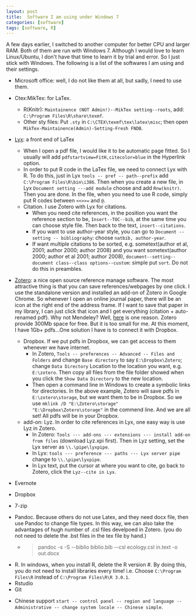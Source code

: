 ```yaml
---
layout: post
title:  Software I am using under Windows 7
categories: [software]
tags: [software, R]
---
```

A few days earlier, I switched to another computer for better CPU and larger RAM. Both of them are run with Windows 7. Although I would love to learn Linux/Ubuntu, I don't have that time to learn it by trial and error. So I just stick with Windows. The following is a list of the softwares  I am using and their settings. 

+ Microsoft office: well, I do not like them at all, but sadly, I need to use them.
+ Ctex:MikTex: for LaTex.
  + R(Knitr): `Maintainence (NOT Admin!)--MikTex setting--roots`, add: `C:\Program Files\R\share\texmf`.
  + Other sty files: Put `.sty` in `C:\CTEX\texmf\tex\latex\misc`; then open `MikTex-Maintainence(Admin)-Setting-Fresh FNDB`.

+ [Lyx](http://www.lyx.org/): a front end of LaTex
  * When I open a pdf file, I would like it to be automatic page fitted. So I usually will add `pdfstartview=FitH,citecolor=blue` in the Hyperlink option.
  * In order to put R code in the LaTex file, we need to connect Lyx with R. To do this, just in Lyx `tools -- pref -- path--prefix` add  `C:\Program Files\R\bin\i386`. Then when you create a new file, in Lyx `Document setting ---add module` choose and add `Rnw(knitr)`. Then you are done. In the file, when you need to use R code, simply put R codes between `<<>>=` and `@`.
  *  Citation. I use Zotero with Lyx for citations. 
     *  When you need cite references, in the position you want the reference section to be, `Insert--TOC--bib`, at the same time you can choose style file. Then back to the text, `insert--citations`.
     * If you want to use author-year style, you can go to `Document -- setting -- bibliography`: choose `natbib, author-year`.
     * If want multiple citations to be sorted, e.g. sometext(author et al, 2001; author 2000; author 2008) and you want sometext(author 2000; author et al 2001; author 2008), `document--setting--document class--class options--custom`: simple put `sort`. Do not do this in preambles.

+ [Zotero](https://www.zotero.org/): a nice open source reference manage software. The most attractive thing is that you can save references/webpages by one click. I use the standalone version and installed an add-on of Zotero in Google Chrome. So whenever I open an online journal paper, there will be an icon at the right end of the address frame. If I want to save that paper in my library, I can just click that icon and  I get everything (citation + auto-renamed pdf). Why not  Mendeley? Well, [here](http://timotheepoisot.fr/2013/01/19/elsevier-mendeley-out/) is one reason. Zotero provide 300Mb space for free. But it is too small for me. At this moment, I have 1Gb+ pdfs...One solution I have is to connect it with Dropbox.
	* Dropbox. If we put pdfs in Dropbox, we can get access to them whenever we have internet. 
	  * In Zotero, `Tools -- preferences -- Advanced -- Files and Folders` and change `Base directory` to say `E:\Dropbox\Zotero`; change `Data Directory` Location to the location you want, e.g. `E:\zotero`. Then copy all files from the file folder showed when you click the `Show Data Directory` to the new location.
	  * Then open a command line in Windows to create a symbolic links for directories. In the above example, Zotero will save pdfs in `E:\zotero\storage`, but we want them to be in Dropbox. So we use `mklink /D "E:\Zotero\storage"  "E:\Dropbox\Zotero\storage"` in the commend line. And we are all set! All pdfs will be in your Dropbox.
	* add-on: Lyz. In order to cite references in Lyx, one easy way is use Lyz in Zotero.
	  * In Zotero: `Tools --- add-ons --- extensions --- install add-on from files` (download Lyz.xpi first). Then in Lyz setting, set the Lyx server as `\\.\pipe\lyxpipe`.
	  * In Lyx: `tools --- preference --- paths --- Lyx server pipe` change to `\\.\pipe\lyxpipe`.
	  * In Lyx text, put the cursor at where you want to cite, go back to Zotero, click the `Lyz--cite in Lyx`. 

+ Evernote
+ Dropbox
+ 7-zip
+ Pandoc. Because others do not use Latex, and they need docx file, then use Pandoc to change file types. In this way, we can also take the advantages of hugh number of .csl files develpoed in Zotero. (you do not need to delete the .bst files in the tex file by hand.) 
	* > pandoc -s -S --biblio biblio.bib --csl ecology.csl in.text -o out.docx
* R. In windows, when you install R, delete the R version #. By doing this, you do not need to install libraries every time! i.e. Choose `C:\Program Files\R` instead of `C:\Program Files\R\R 3.0.1`.
* Rstudio
* Git
+ Chinese support `start -- control panel -- region and language -- Administrative -- change system locale -- Chinese simple`. 


